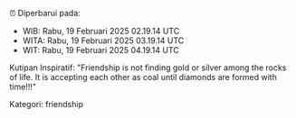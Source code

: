 ⏰ Diperbarui pada:
- WIB: Rabu, 19 Februari 2025 02.19.14 UTC
- WITA: Rabu, 19 Februari 2025 03.19.14 UTC
- WIT: Rabu, 19 Februari 2025 04.19.14 UTC

Kutipan Inspiratif:
"Friendship is not finding gold or silver among the rocks of life. It is accepting each other as coal until diamonds are formed with time!!!"


Kategori: friendship

